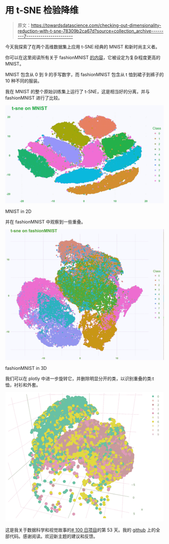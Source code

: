 # 用 t-SNE 检验降维

> 原文：<https://towardsdatascience.com/checking-out-dimensionality-reduction-with-t-sne-78309b2ca67d?source=collection_archive---------7----------------------->

今天我探索了在两个高维数据集上应用 t-SNE:经典的 MNIST 和新时尚主义者。

你可以在这里阅读所有关于 fashionMNIST [的内容](https://github.com/zalandoresearch/fashion-mnist/blob/master/README.md)，它被设定为复杂程度更高的 MNIST。

MNIST 包含从 0 到 9 的手写数字，而 fashionMNIST 包含从 t 恤到裙子到裤子的 10 种不同的服装。

我在 MNIST 的整个原始训练集上运行了 t-SNE，这是相当好的分离，并与 fashionMNIST 进行了比较。

![](img/c6771b224a2bc127f809c73a0ba73f64.png)

MNIST in 2D

并在 fashionMNIST 中观察到一些重叠。

![](img/12cde9c45358c6e89945664ca2508213.png)

fashionMNIST in 3D

我们可以在 plotly 中进一步旋转它，并删除明显分开的类，以识别重叠的类:t 恤，衬衫和外套。

![](img/937d8d70cd9b8c063babe8274b31f7eb.png)

这是我关于数据科学和视觉故事的[# 100 日项目](https://medium.com/@yanhann10)的第 53 天。我的 [github](https://github.com/yanhann10/machine_learning/tree/master/mnist) 上的全部代码。感谢阅读。欢迎新主题的建议和反馈。